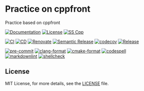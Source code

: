 # Practice on cppfront

Practice based on cppfront

[![Documentation](https://img.shields.io/badge/Documentation-mkdocs-blue)](https://msclock.github.io/cppfront-practice)
[![License](https://img.shields.io/github/license/msclock/cppfront-practice)](https://github.com/msclock/cppfront-practice/blob/master/LICENSE)
[![SS Cpp](https://img.shields.io/badge/Serious%20Scaffold-c++-blue)](https://github.com/serious-scaffold/ss-cpp)

[![CI](https://github.com/msclock/cppfront-practice/actions/workflows/ci.yml/badge.svg)](https://github.com/msclock/cppfront-practice/actions/workflows/ci.yml)
[![CD](https://github.com/msclock/cppfront-practice/actions/workflows/cd.yml/badge.svg)](https://github.com/msclock/cppfront-practice/actions/workflows/cd.yml)
[![Renovate](https://github.com/msclock/cppfront-practice/actions/workflows/renovate.yml/badge.svg)](https://github.com/msclock/cppfront-practice/actions/workflows/renovate.yml)
[![Semantic Release](https://github.com/msclock/cppfront-practice/actions/workflows/semantic-release.yml/badge.svg)](https://github.com/msclock/cppfront-practice/actions/workflows/semantic-release.yml)
[![codecov](https://codecov.io/gh/msclock/cppfront-practice/branch/master/graph/badge.svg?token=123456789)](https://codecov.io/gh/msclock/cppfront-practice)
[![Release](https://img.shields.io/github/v/release/msclock/cppfront-practice)](https://github.com/msclock/cppfront-practice/releases)

[![pre-commit](https://img.shields.io/badge/pre--commit-enabled-brightgreen?logo=pre-commit)](https://github.com/pre-commit/pre-commit)
[![clang-format](https://img.shields.io/badge/clang--format-enabled-blue)](https://github.com/pre-commit/mirrors-clang-format)
[![cmake-format](https://img.shields.io/badge/cmake--format-enabled-blue)](https://github.com/cheshirekow/cmake-format-precommit)
[![codespell](https://img.shields.io/badge/codespell-enabled-blue)](https://github.com/codespell-project/codespell)
[![markdownlint](https://img.shields.io/badge/markdownlint-enabled-blue)](https://github.com/igorshubovych/markdownlint-cli)
[![shellcheck](https://img.shields.io/badge/shellcheck-enabled-blue)](https://github.com/shellcheck-py/shellcheck-py)

<!-- writes more things here -->

## License

MIT License, for more details, see the [LICENSE](https://github.com/msclock/cppfront-practice/blob/master/LICENSE) file.
